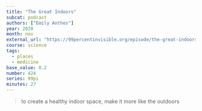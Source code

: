 ```yaml
---
title: "The Great Indoors"
subcat: podcast
authors: ["Emily Anthes"]
year: 2020
month: nov
external_url: "https://99percentinvisible.org/episode/the-great-indoors/"
course: science
tags:
  - places
  - medicine
base_value: 0.2
number: 424
series: 99pi
minutes: 27
---
```


> to create a healthy indoor space, make it more like the outdoors
